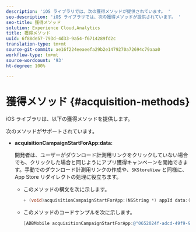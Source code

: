 ```yaml
---
description: 'iOS ライブラリでは、次の獲得メソッドが提供されています。 '
seo-description: 'iOS ライブラリでは、次の獲得メソッドが提供されています。 '
seo-title: 獲得メソッド
solution: Experience Cloud,Analytics
title: 獲得メソッド
uuid: 6f88de57-793d-4d33-9a54-f6714289fd2c
translation-type: tm+mt
source-git-commit: ae16f224eeaeefa29b2e1479270a72694c79aaa0
workflow-type: tm+mt
source-wordcount: '93'
ht-degree: 100%

---
```



# 獲得メソッド {#acquisition-methods}

iOS ライブラリは、以下の獲得メソッドを提供します。

次のメソッドがサポートされています。

* **acquisitionCampaignStartForApp:data:**

   開発者は、ユーザーがダウンロード計測用リンクをクリックしていない場合でも、クリックした場合と同じようにアプリ獲得キャンペーンを開始できます。手動でのダウンロード計測用リンクの作成や、`SKStoreView` と同様に、App Store リダイレクトの処理に役立ちます。

   * このメソッドの構文を次に示します。

      ```objective-c
      + (void)acquisitionCampaignStartForApp:(NSString *) appId data:(NSDictionary *)data; 
      ```

   * このメソッドのコードサンプルを次に示します。

      ```objective-c
      [ADBMobile acquisitionCampaignStartForApp:@"0652024f-adcd-49f9-9bd7-2552a4564d2f" data:@{@"custom.key":@"value"}]; 
      ```



